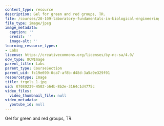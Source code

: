 ```yaml
---
content_type: resource
description: Gel for green and red groups, TR.
file: /courses/20-109-laboratory-fundamentals-in-biological-engineering-fall-2007/070802394502b64b8b2e3164c1d4775c_trgels_1.jpg
file_type: image/jpeg
image_metadata:
  caption: ''
  credit: ''
  image-alt: ''
learning_resource_types:
- Labs
license: https://creativecommons.org/licenses/by-nc-sa/4.0/
ocw_type: OCWImage
parent_title: Labs
parent_type: CourseSection
parent_uid: fc19e690-0ca7-af8b-d48d-3a5a9e329f01
resourcetype: Image
title: trgels_1.jpg
uid: 07080239-4502-b64b-8b2e-3164c1d4775c
video_files:
  video_thumbnail_file: null
video_metadata:
  youtube_id: null
---
```

Gel for green and red groups, TR.